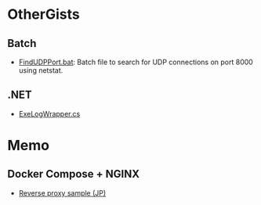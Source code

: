 # OtherGists

## Batch
- [FindUDPPort.bat](https://gist.github.com/t-34400/71c4561927c626d93b2c730c890a5923): Batch file to search for UDP connections on port 8000 using netstat.

## .NET
- [ExeLogWrapper.cs](https://gist.github.com/t-34400/7d1b32fa1295cee326faf06a468f869e)

# Memo

## Docker Compose + NGINX
- [Reverse proxy sample (JP)]()
